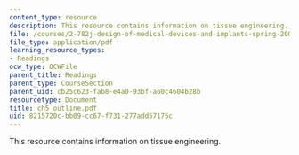 ```yaml
---
content_type: resource
description: This resource contains information on tissue engineering.
file: /courses/2-782j-design-of-medical-devices-and-implants-spring-2006/8215720cbb09cc67f731277add57175c_ch5_outline.pdf
file_type: application/pdf
learning_resource_types:
- Readings
ocw_type: OCWFile
parent_title: Readings
parent_type: CourseSection
parent_uid: cb25c623-fab8-e4a0-93bf-a60c4604b28b
resourcetype: Document
title: ch5_outline.pdf
uid: 8215720c-bb09-cc67-f731-277add57175c
---
```

This resource contains information on tissue engineering.

